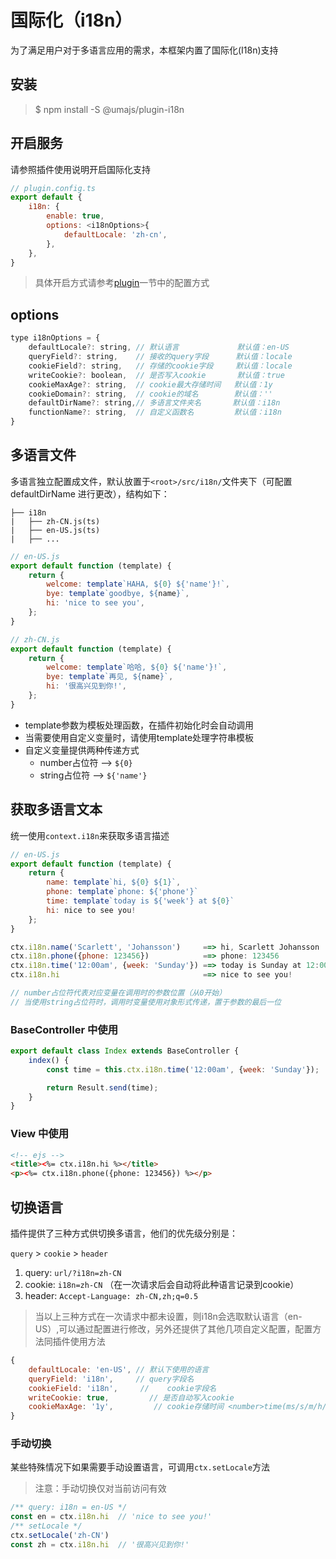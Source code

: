 # 国际化（i18n）

为了满足用户对于多语言应用的需求，本框架内置了国际化(I18n)支持

## 安装

> $ npm install -S @umajs/plugin-i18n

## 开启服务
请参照插件使用说明开启国际化支持
```js
// plugin.config.ts
export default {
    i18n: {
        enable: true,
        options: <i18nOptions>{
            defaultLocale: 'zh-cn',
        },
    },
}
```

> 具体开启方式请参考[plugin](../基础功能/Plugin.md)一节中的配置方式

## options
```js
type i18nOptions = {
    defaultLocale?: string, // 默认语言             默认值：en-US
    queryField?: string,    // 接收的query字段      默认值：locale
    cookieField?: string,   // 存储的cookie字段     默认值：locale
    writeCookie?: boolean,  // 是否写入cookie       默认值：true
    cookieMaxAge?: string,  // cookie最大存储时间   默认值：1y
    cookieDomain?: string,  // cookie的域名        默认值：''
    defaultDirName?: string,// 多语言文件夹名       默认值：i18n
    functionName?: string,  // 自定义函数名         默认值：i18n
}
```

## 多语言文件
多语言独立配置成文件，默认放置于`<root>/src/i18n/`文件夹下（可配置 defaultDirName 进行更改），结构如下：

```
├── i18n
|   ├── zh-CN.js(ts)  
|   ├── en-US.js(ts)
|   ├── ...
```

```js
// en-US.js
export default function (template) {
    return {
        welcome: template`HAHA, ${0} ${'name'}!`,
        bye: template`goodbye, ${name}`,
        hi: 'nice to see you',
    };
}

// zh-CN.js
export default function (template) {
    return {
        welcome: template`哈哈, ${0} ${'name'}!`,
        bye: template`再见, ${name}`,
        hi: '很高兴见到你!',
    };
}
```
 
* template参数为模板处理函数，在插件初始化时会自动调用
* 当需要使用自定义变量时，请使用template处理字符串模板
* 自定义变量提供两种传递方式
  * number占位符 --> `${0}`
  * string占位符 --> `${'name'}`

## 获取多语言文本
统一使用`context.i18n`来获取多语言描述

```js
// en-US.js
export default function (template) {
    return {
        name: template`hi, ${0} ${1}`,
        phone: template`phone: ${'phone'}`
        time: template`today is ${'week'} at ${0}`
        hi: nice to see you!
    };
}

ctx.i18n.name('Scarlett', 'Johansson')     ==> hi, Scarlett Johansson
ctx.i18n.phone({phone: 123456})            ==> phone: 123456
ctx.i18n.time('12:00am', {week: 'Sunday'}) ==> today is Sunday at 12:00am
ctx.i18n.hi                                ==> nice to see you!

// number占位符代表对应变量在调用时的参数位置（从0开始）
// 当使用string占位符时，调用时变量使用对象形式传递，置于参数的最后一位
```

### BaseController 中使用

```js
export default class Index extends BaseController {
    index() {
        const time = this.ctx.i18n.time('12:00am', {week: 'Sunday'});

        return Result.send(time);
    }
}
```

### View 中使用

```html
<!-- ejs -->
<title><%= ctx.i18n.hi %></title>
<p><%= ctx.i18n.phone({phone: 123456}) %></p>
```

## 切换语言

插件提供了三种方式供切换多语言，他们的优先级分别是：

`query` > `cookie` > `header`

1. query: `url/?i18n=zh-CN`
2. cookie: `i18n=zh-CN` （在一次请求后会自动将此种语言记录到cookie）
3. header: `Accept-Language: zh-CN,zh;q=0.5`

> 当以上三种方式在一次请求中都未设置，则i18n会选取默认语言（en-US）,可以通过配置进行修改，另外还提供了其他几项自定义配置，配置方法同插件使用方法

```js
{
    defaultLocale: 'en-US', // 默认下使用的语言
    queryField: 'i18n',     // query字段名
    cookieField: 'i18n',     //    cookie字段名
    writeCookie: true,         // 是否自动写入cookie
    cookieMaxAge: '1y',         // cookie存储时间 <number>time(ms/s/m/h/d/w/y)
}
```

### 手动切换

某些特殊情况下如果需要手动设置语言，可调用`ctx.setLocale`方法

> 注意：手动切换仅对当前访问有效

```js
/** query: i18n = en-US */
const en = ctx.i18n.hi  // 'nice to see you!'
/** setLocale */
ctx.setLocale('zh-CN')
const zh = ctx.i18n.hi  // '很高兴见到你!'
```